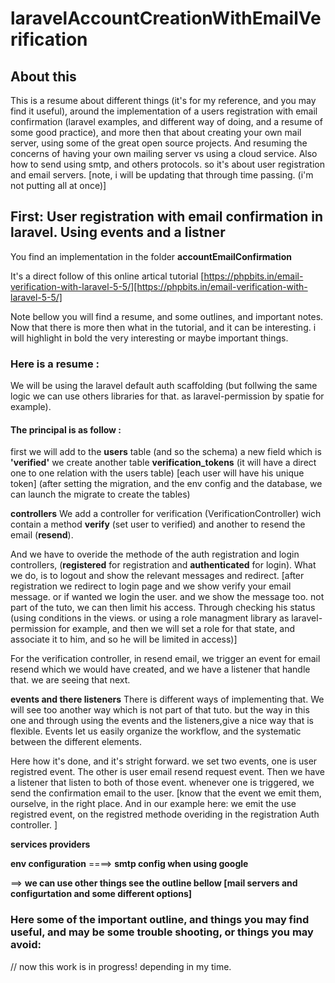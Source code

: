 # laravelAccountCreationWithEmailVerification

## About this

This is a resume about different things (it's for my reference, and you may find it useful), around the implementation of a users registration with email confirmation (laravel examples, and different way of doing, and a resume of some good practice), and more then that about creating your own mail server, using some of the great open source projects. And resuming the concerns of having your own mailing server vs using a  cloud service. Also how to send using smtp, and others protocols. so it's about user registration and email servers.  [note, i will be updating that through time passing. (i'm not putting all at once)]


## First: User registration with email confirmation in laravel. Using events and a listner

You find an implementation in the folder **accountEmailConfirmation**

It's a direct follow of this online artical tutorial  [https://phpbits.in/email-verification-with-laravel-5-5/][https://phpbits.in/email-verification-with-laravel-5-5/]

Note bellow you will find a resume, and some outlines, and important notes.
Now that there is more then what in the tutorial, and it can be interesting. i will highlight in bold the very interesting or maybe important things.

### Here is a resume : 
We will be using the laravel default auth scaffolding (but follwing the same logic we can use others libraries for that. as laravel-permission by spatie for example).

#### The principal is as follow :
first we will add to the **users** table (and so the schema) a new field which is **'verified'**
we create another table **verification_tokens** (it will have a direct one to one relation with the users table) [each user will have his unique token]
(after setting the migration, and the env config and the database, we can launch the migrate to create the tables)

**controllers**
We add a controller for verification (VerificationController) wich contain a method **verify** (set user to verified) and another to resend the email (**resend**).

And we have to overide the methode of the auth registration and login controllers, (**registered** for registration and **authenticated** for login). What we do, is to logout and show the relevant messages and redirect. [after registration we redirect to login page and we show verify your email message. or if wanted we login the user. and we show the message too. not part of the tuto, we can then limit his access. Through checking his status (using conditions in the views. or using a role managment library as laravel-permission for example, and then we will set a role for that state, and associate it to him, and so he will be limited in access)]

For the verification controller, in resend email, we trigger an event for email resend which we would have created, and we have a listener that handle that. we are seeing that next.

**events and there listeners**
There is different ways of implementing that. We will see too another way which is not part of that tuto. but the way in this one and through using the events and the listeners,give a nice way that is flexible. Events let us easily organize the workflow, and the systematic between the different elements. 

Here how it's done, and it's stright forward. we set two events, one is user registred event. The other is  user email resend request event.  Then we have a listener that listen to both of those event. whenever one is triggered, we send the confirmation email to the user.  [know that the event we emit them, ourselve, in the right place. And in our example here: we emit the use registred event, on the registred methode overiding in the registration Auth controller. ]

**services providers**

**env configuration**
====> **smtp config when using google**

==> **we can use other things see the outline bellow [mail servers and configurtation and  some different options]**

### Here some of the important outline, and things you may find useful, and may be some trouble shooting, or things you may avoid:


// now this work is in progress! depending in my time.
